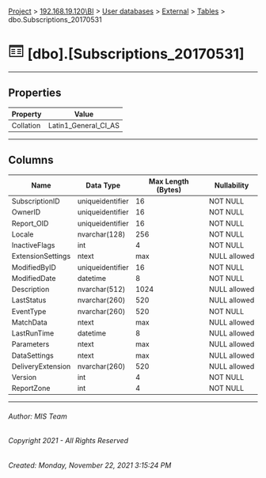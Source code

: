 #### 

[Project](../../../../index.md) > [192.168.19.120\\BI](../../../index.md) > [User databases](../../index.md) > [External](../index.md) > [Tables](Tables.md) > dbo.Subscriptions_20170531

# ![Tables](../../../../Images/Table32.png) [dbo].[Subscriptions_20170531]

---

## <a name="#properties"></a>Properties

| Property | Value |
|---|---|
| Collation | Latin1_General_CI_AS |


---

## <a name="#columns"></a>Columns

| Name | Data Type | Max Length (Bytes) | Nullability |
|---|---|---|---|
| SubscriptionID | uniqueidentifier | 16 | NOT NULL |
| OwnerID | uniqueidentifier | 16 | NOT NULL |
| Report_OID | uniqueidentifier | 16 | NOT NULL |
| Locale | nvarchar(128) | 256 | NOT NULL |
| InactiveFlags | int | 4 | NOT NULL |
| ExtensionSettings | ntext | max | NULL allowed |
| ModifiedByID | uniqueidentifier | 16 | NOT NULL |
| ModifiedDate | datetime | 8 | NOT NULL |
| Description | nvarchar(512) | 1024 | NULL allowed |
| LastStatus | nvarchar(260) | 520 | NULL allowed |
| EventType | nvarchar(260) | 520 | NOT NULL |
| MatchData | ntext | max | NULL allowed |
| LastRunTime | datetime | 8 | NULL allowed |
| Parameters | ntext | max | NULL allowed |
| DataSettings | ntext | max | NULL allowed |
| DeliveryExtension | nvarchar(260) | 520 | NULL allowed |
| Version | int | 4 | NOT NULL |
| ReportZone | int | 4 | NOT NULL |


---

###### Author:  MIS Team

###### Copyright 2021 - All Rights Reserved

###### Created: Monday, November 22, 2021 3:15:24 PM

